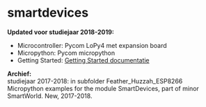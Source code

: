# smartdevices

<b>Updated voor studiejaar 2018-2019:</b></br>
<ul>
    <li>Microcontroller: Pycom LoPy4 met expansion board</li>
    <li>Micropython: Pycom micropython</li>
    <li>Getting Started: <a href="https://docs.pycom.io/chapter/gettingstarted/" target="_blank">Getting Started documentatie</a></li>
</ul>

<b>Archief:</b></br>
studiejaar 2017-2018: in subfolder Feather_Huzzah_ESP8266</br>
Micropython examples for the module SmartDevices, part of minor SmartWorld. New, 2017-2018.
